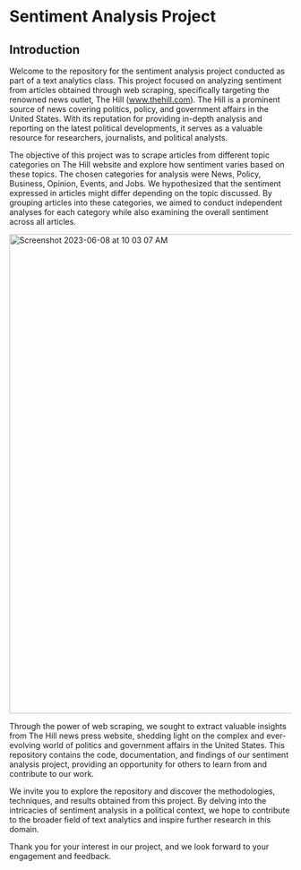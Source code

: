 # Sentiment Analysis Project

## Introduction
Welcome to the repository for the sentiment analysis project conducted as part of a text analytics class. This project focused on analyzing sentiment from articles obtained through web scraping, specifically targeting the renowned news outlet, The Hill (www.thehill.com). The Hill is a prominent source of news covering politics, policy, and government affairs in the United States. With its reputation for providing in-depth analysis and reporting on the latest political developments, it serves as a valuable resource for researchers, journalists, and political analysts.

The objective of this project was to scrape articles from different topic categories on The Hill website and explore how sentiment varies based on these topics. The chosen categories for analysis were News, Policy, Business, Opinion, Events, and Jobs. We hypothesized that the sentiment expressed in articles might differ depending on the topic discussed. By grouping articles into these categories, we aimed to conduct independent analyses for each category while also examining the overall sentiment across all articles.

<img width="856" alt="Screenshot 2023-06-08 at 10 03 07 AM" src="https://github.com/immcsorley/SentimentAnalysis/assets/90923213/7bcf311f-4580-426f-8a1e-828fe1f67427">


Through the power of web scraping, we sought to extract valuable insights from The Hill news press website, shedding light on the complex and ever-evolving world of politics and government affairs in the United States. This repository contains the code, documentation, and findings of our sentiment analysis project, providing an opportunity for others to learn from and contribute to our work.

We invite you to explore the repository and discover the methodologies, techniques, and results obtained from this project. By delving into the intricacies of sentiment analysis in a political context, we hope to contribute to the broader field of text analytics and inspire further research in this domain.

Thank you for your interest in our project, and we look forward to your engagement and feedback.
